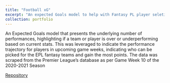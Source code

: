 ```yaml
---
title: "Football xG"
excerpt: "An expected Goals model to help with Fantasy PL player seletion. <br><img src='/images/table.png'  height='600' width='600'>"
collection: portfolio
---
```


An Expected Goals model that presents the underlying number of performances, highlighting if a team or player is over or underperforming based on current stats. This was leveraged to indicate the performance trajectory for players in upcoming game weeks, indicating who can be picked for the EPL fantasy teams and gain the most points. The data was scraped from the Premier League’s database as per Game Week 10 of the 2020-2021 Season

[Repository](https://github.com/Anirudh-R-1201/Football_xG/blob/master/PLfantasyScraper.ipynb)